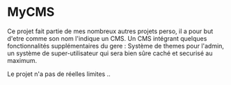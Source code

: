 # MyCMS
Ce projet fait partie de mes nombreux autres projets perso, il a pour but d'etre comme son nom l'indique un CMS.
Un CMS intégrant quelques fonctionnalités supplémentaires du gere : Système de themes pour l'admin, un système de super-utilisateur qui sera bien sûre caché et securisé au maximum.

Le projet n'a pas de réelles limites .. 
